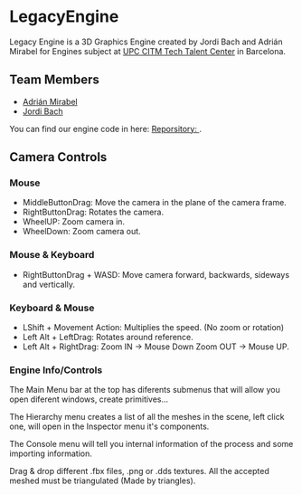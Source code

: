 ﻿# LegacyEngine

Legacy Engine is a 3D Graphics Engine created by Jordi Bach and Adrián Mirabel for Engines subject at [UPC CITM Tech Talent Center](https://www.citm.upc.edu/) in Barcelona.

## Team Members
- [Adrián Mirabel](https://github.com/M1R4B3L)
- [Jordi Bach](https://github.com/bottzo)

You can find our engine code in here:
[Reporsitory: ](https://github.com/M1R4B3L/LegacyEngine).

## Camera Controls
### Mouse
- MiddleButtonDrag: Move the camera in the plane of the camera frame.
- RightButtonDrag: Rotates the camera.
- WheelUP: Zoom camera in.
- WheelDown: Zoom camera out.

### Mouse & Keyboard
- RightButtonDrag + WASD: Move camera forward, backwards, sideways and vertically.

### Keyboard & Mouse
- LShift + Movement Action: Multiplies the speed. (No zoom or rotation)
- Left Alt + LeftDrag: Rotates around reference.
- Left Alt + RightDrag: Zoom IN -> Mouse Down Zoom OUT -> Mouse UP.

### Engine Info/Controls
The Main Menu bar at the top has diferents submenus that will allow you open diferent windows, create primitives...

The Hierarchy menu creates a list of all the meshes in the scene, left click one, will open in the Inspector menu it's components.

The Console menu will tell you internal information of the process and some importing information.

Drag & drop different .fbx files, .png or .dds textures. All the accepted meshed must be triangulated (Made by triangles).

